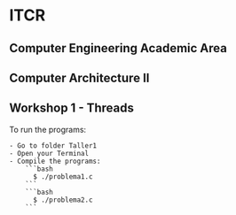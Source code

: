 # ITCR

## Computer Engineering Academic Area
## Computer Architecture II

## Workshop 1 - Threads

To run the programs: 

    - Go to folder Taller1
    - Open your Terminal
    - Compile the programs: 
        ```bash
          $ ./problema1.c
        ```
        ```bash
          $ ./problema2.c
        ```